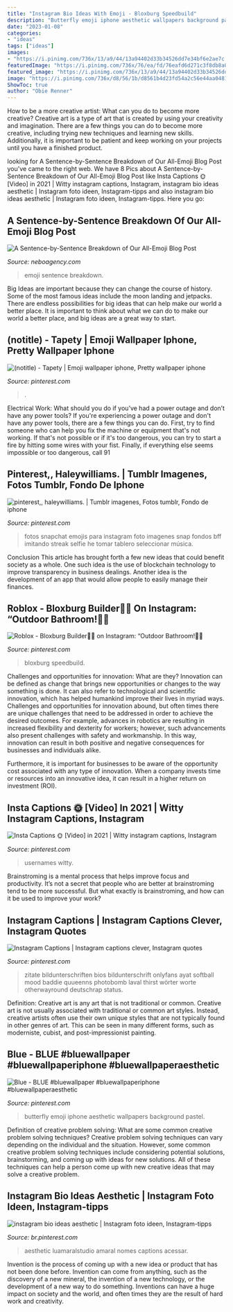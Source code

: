 ```yaml
---
title: "Instagram Bio Ideas With Emoji - Bloxburg Speedbuild"
description: "Butterfly emoji iphone aesthetic wallpapers background pastel"
date: "2023-01-08"
categories:
- "ideas"
tags: ["ideas"]
images:
- "https://i.pinimg.com/736x/13/a9/44/13a94402d33b34526dd7e34bf6e2ae7c.jpg"
featuredImage: "https://i.pinimg.com/736x/76/ea/fd/76eafd6d271c3f8db8a0827a436c49e6.jpg"
featured_image: "https://i.pinimg.com/736x/13/a9/44/13a94402d33b34526dd7e34bf6e2ae7c.jpg"
image: "https://i.pinimg.com/736x/d8/56/1b/d8561b4d23fd54a2c56e44aa0481fb4e.jpg"
ShowToc: true
author: "Obie Renner"
---
```



How to be a more creative artist: What can you do to become more creative?
Creative art is a type of art that is created by using your creativity and imagination. There are a few things you can do to become more creative, including trying new techniques and learning new skills. Additionally, it is important to be patient and keep working on your projects until you have a finished product.

	

		
looking for A Sentence-by-Sentence Breakdown of Our All-Emoji Blog Post you've came to the right web. We have 8 Pics about A Sentence-by-Sentence Breakdown of Our All-Emoji Blog Post like Insta Captions 🌞 [Video] in 2021 | Witty instagram captions, Instagram, instagram bio ideas aesthetic | Instagram foto ideen, Instagram-tipps and also instagram bio ideas aesthetic | Instagram foto ideen, Instagram-tipps. Here you go:
		
    
## A Sentence-by-Sentence Breakdown Of Our All-Emoji Blog Post

<img loading=lazy src="https://www.neboagency.com/assets/sentence-breakdown-7-225x300_7JJNER5.png" onerror="this.onerror=null;this.src='https://tse1.mm.bing.net/th?id=OIP.5b5hana1gcNxtypO6Ne2WAAAAA&amp;pid=15.1';" alt="A Sentence-by-Sentence Breakdown of Our All-Emoji Blog Post">

_Source: neboagency.com_

>emoji sentence breakdown. 

	

Big Ideas are important because they can change the course of history. Some of the most famous ideas include the moon landing and jetpacks. There are endless possibilities for big ideas that can help make our world a better place. It is important to think about what we can do to make our world a better place, and big ideas are a great way to start.

    
## (notitle) - Tapety | Emoji Wallpaper Iphone, Pretty Wallpaper Iphone

<img loading=lazy src="https://i.pinimg.com/736x/04/49/d9/0449d9d70ce46d0e815be95b3ffa7ed7.jpg" onerror="this.onerror=null;this.src='https://tse1.mm.bing.net/th?id=OIP.8_imUT_k0l5Ep_cMbdC51gHaNK&amp;pid=15.1';" alt="(notitle) - Tapety | Emoji wallpaper iphone, Pretty wallpaper iphone">

_Source: pinterest.com_

>. 

	

Electrical Work: What should you do if you’ve had a power outage and don’t have any power tools?
If you're experiencing a power outage and don't have any power tools, there are a few things you can do. First, try to find someone who can help you fix the machine or equipment that's not working. If that's not possible or if it's too dangerous, you can try to start a fire by hitting some wires with your fist. Finally, if everything else seems impossible or too dangerous, call 91
    
## Pinterest,, Haleywilliams. | Tumblr Imagenes, Fotos Tumblr, Fondo De Iphone

<img loading=lazy src="https://i.pinimg.com/736x/76/ea/fd/76eafd6d271c3f8db8a0827a436c49e6.jpg" onerror="this.onerror=null;this.src='https://tse4.mm.bing.net/th?id=OIP.EKTQO-wnR9o-zsUQJZ86RwHaNJ&amp;pid=15.1';" alt="pinterest,, haleywilliams. | Tumblr imagenes, Fotos tumblr, Fondo de iphone">

_Source: pinterest.com_

>fotos snapchat emojis para instagram foto imagenes snap fondos bff imitando streak selfie he tomar tablero seleccionar música. 

	

Conclusion
This article has brought forth a few new ideas that could benefit society as a whole. One such idea is the use of blockchain technology to improve transparency in business dealings. Another idea is the development of an app that would allow people to easily manage their finances.

    
## Roblox - Bloxburg Builder🏡🌄 On Instagram: “Outdoor Bathroom!🛁🌴

<img loading=lazy src="https://i.pinimg.com/736x/0d/54/8d/0d548dcbc770284ad06f59a76609fbce.jpg" onerror="this.onerror=null;this.src='https://tse4.mm.bing.net/th?id=OIP.DW0XVTnH9HG0uaY6SgsSagHaHa&amp;pid=15.1';" alt="Roblox - Bloxburg Builder🏡🌄 on Instagram: “Outdoor Bathroom!🛁🌴">

_Source: pinterest.com_

>bloxburg speedbuild. 

	

Challenges and opportunities for innovation: What are they?
Innovation can be defined as change that brings new opportunities or changes to the way something is done. It can also refer to technological and scientific innovation, which has helped humankind improve their lives in myriad ways. 
Challenges and opportunities for innovation abound, but often times there are unique challenges that need to be addressed in order to achieve the desired outcomes. For example, advances in robotics are resulting in increased flexibility and dexterity for workers; however, such advancements also present challenges with safety and workmanship. In this way, innovation can result in both positive and negative consequences for businesses and individuals alike. 

Furthermore, it is important for businesses to be aware of the opportunity cost associated with any type of innovation. When a company invests time or resources into an innovative idea, it can result in a higher return on investment (ROI).

    
## Insta Captions 🌞 [Video] In 2021 | Witty Instagram Captions, Instagram

<img loading=lazy src="https://i.pinimg.com/736x/13/a9/44/13a94402d33b34526dd7e34bf6e2ae7c.jpg" onerror="this.onerror=null;this.src='https://tse4.mm.bing.net/th?id=OIP.xcOm-xJmJkqEYqet9m0EUAHaNK&amp;pid=15.1';" alt="Insta Captions 🌞 [Video] in 2021 | Witty instagram captions, Instagram">

_Source: pinterest.com_

>usernames witty. 

	

Brainstroming is a mental process that helps improve focus and productivity. It’s not a secret that people who are better at brainstroming tend to be more successful. But what exactly is brainstroming, and how can it be used to improve your work?

    
## Instagram Captions | Instagram Captions Clever, Instagram Quotes

<img loading=lazy src="https://i.pinimg.com/736x/d8/56/1b/d8561b4d23fd54a2c56e44aa0481fb4e.jpg" onerror="this.onerror=null;this.src='https://tse2.mm.bing.net/th?id=OIP.6GSVexCzEtutc2SI88NzbQHaNH&amp;pid=15.1';" alt="Instagram Captions | Instagram captions clever, Instagram quotes">

_Source: pinterest.com_

>zitate bildunterschriften bios bildunterschrift onlyfans ayat softball mood baddie quueenns photobomb laval thirst wörter worte otherwayround deutschrap status. 

	

Definition: Creative art is any art that is not traditional or common.
Creative art is not usually associated with traditional or common art styles. Instead, creative artists often use their own unique styles that are not typically found in other genres of art. This can be seen in many different forms, such as moderniste, cubist, and post-impressionist painting.

    
## Blue - BLUE #bluewallpaper #bluewallpaperiphone #bluewallpaperaesthetic

<img loading=lazy src="https://i.pinimg.com/736x/62/42/a9/6242a955527c4ce8b61bc972e6bcf3b3.jpg" onerror="this.onerror=null;this.src='https://tse2.mm.bing.net/th?id=OIP.kayY-yFsdbYaZdBQATDT7AHaNK&amp;pid=15.1';" alt="Blue - BLUE #bluewallpaper #bluewallpaperiphone #bluewallpaperaesthetic">

_Source: pinterest.com_

>butterfly emoji iphone aesthetic wallpapers background pastel. 

	

Definition of creative problem solving: What are some common creative problem solving techniques?
Creative problem solving techniques can vary depending on the individual and the situation. However, some common creative problem solving techniques include considering potential solutions, brainstorming, and coming up with ideas for new solutions. All of these techniques can help a person come up with new creative ideas that may solve a creative problem.

    
## Instagram Bio Ideas Aesthetic | Instagram Foto Ideen, Instagram-tipps

<img loading=lazy src="https://i.pinimg.com/736x/a6/50/68/a650684332c66837dd5f9c3028a6341a.jpg" onerror="this.onerror=null;this.src='https://tse4.mm.bing.net/th?id=OIP.bhr5NsUj7jc0zz4iNad4oAHaLG&amp;pid=15.1';" alt="instagram bio ideas aesthetic | Instagram foto ideen, Instagram-tipps">

_Source: br.pinterest.com_

>aesthetic luamaralstudio amaral nomes captions acessar. 

	

Invention is the process of coming up with a new idea or product that has not been done before. Invention can come from anything, such as the discovery of a new mineral, the invention of a new technology, or the development of a new way to do something. Inventions can have a huge impact on society and the world, and often times they are the result of hard work and creativity.

